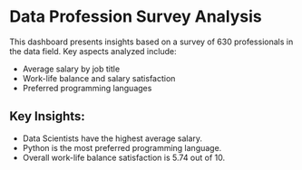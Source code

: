 # Data Profession Survey Analysis
This dashboard presents insights based on a survey of 630 professionals in the data field. 
Key aspects analyzed include:
- Average salary by job title
- Work-life balance and salary satisfaction
- Preferred programming languages

## Key Insights:
- Data Scientists have the highest average salary.
- Python is the most preferred programming language.
- Overall work-life balance satisfaction is 5.74 out of 10.
